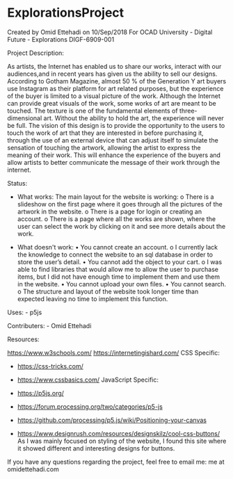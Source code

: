 # ExplorationsProject

Created by Omid Ettehadi on 10/Sep/2018
For OCAD University - Digital Future - Explorations DIGF-6909-001

Project Description:

As artists, the Internet has enabled us to share our works, interact with 
our audiences,and in recent years has given us the ability to sell our 
designs. According to Gotham Magazine, almost 50 % of the Generation Y
art buyers use Instagram as their platform for art related purposes, but
the experience of the buyer is limited to a visual picture of the work.
Although the Internet can provide great visuals of the work, some works
of art are meant to be touched. The texture is one of the fundamental 
elements of three-dimensional art. Without the ability to hold the art, 
the experience will never be full. The vision of this design is to provide
the opportunity to the users to touch the work of art that they are interested
in before purchasing it, through the use of an external device that can adjust
itself to simulate the sensation of touching the artwork, allowing the artist to
express the meaning of their work. This will enhance the experience of the buyers
and allow artists to better communicate the message of their work through the 
internet.

Status:

- What works:
The main layout for the website is working:
    o There is a slideshow on the first page where it goes through all the pictures
       of the artwork in the website.
    o There is a page for login or creating an account.
    o There is a page where all the works are shown, where the user can select the
      work by clicking on it and see more details about the work.

- What doesn't work:
• You cannot create an account.
    o I currently lack the knowledge to connect the website to an sql database in
      order to store the user’s detail.
• You cannot add the object to your cart.
    o I was able to find libraries that would allow me to allow the user to purchase
      items, but I did not have enough time to implement them and use them in the
       website.
• You cannot upload your own files.
• You cannot search.
    o The structure and layout of the website took longer time than expected
      leaving no time to implement this function.

Uses:
	- p5js

Contributers:
	- Omid Ettehadi
    
Resources:

https://www.w3schools.com/
https://internetingishard.com/
CSS Specific:
- https://css-tricks.com/
- https://www.cssbasics.com/
JavaScript Specific:
- https://p5js.org/
- https://forum.processing.org/two/categories/p5-js
- https://github.com/processing/p5.js/wiki/Positioning-your-canvas

- https://www.designrush.com/resources/designskilz/cool-css-buttons/
As I was mainly focused on styling of the website, I found this site where
it showed different and interesting designs for buttons.
    
	
If you have any questions regarding the project, feel free to email me:
me at omidettehadi.com